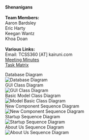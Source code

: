 **Shenanigans**<br/>
<br/>
**Team Members:**<br/>
    Aaron Bardsley<br/>
    Eric Harty<br/>
    Keegan Wantz<br/>
    Khoa Doan<br/>
<br/>
**Various Links:**<br/>
Email: TCSS360 [AT] kairuni.com <br/>
[Meeting Minutes](https://drive.google.com/open?id=18hfCz8EU684brWnvAwHMVD6sIpqQaPjp)<br/>
[Task Matrix](https://docs.google.com/spreadsheets/d/1cd-B-B6hTsNera2vNb0cvDB4_CXkt8JELg7jrEB-_PA/edit?usp=sharing)<br/>


Database Diagram<br/>
![Database Diagram](/Images/PaperDiagrams/DatabaseDiagram.png)<br/>
GUI Class Diagram<br/>
![GUI Class Diagram](/Images/PaperDiagrams/GUIClassDiagram.png)<br/>
Basic Model Class Diagram<br/>
![Model Basic Class Diagram](/Images/PaperDiagrams/ModelBasicDiagram.png)<br/>
New Component Sequence Diagram<br/>
![New Component Sequence Diagram](/Images/PaperDiagrams/NewComponentSequenceDiagram.png)<br/>
Startup Sequence Diagram<br/>
![Startup Sequence Diagram](/Images/PaperDiagrams/StartupSequenceDiagram.png)<br/>
About Us Sequence Diagram<br/>
![About Us Sequence Diagram](/Images/PaperDiagrams/AboutMenuSequenceDiagram.png)<br/>
